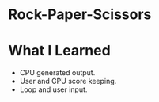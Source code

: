 # Rock-Paper-Scissors



# What I Learned

- CPU generated output.
- User and CPU score keeping.
- Loop and user input.
